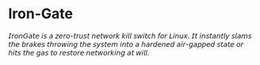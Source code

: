 # Iron-Gate
𝘐𝘳𝘰𝘯𝘎𝘢𝘵𝘦 𝘪𝘴 𝘢 𝘻𝘦𝘳𝘰-𝘵𝘳𝘶𝘴𝘵 𝘯𝘦𝘵𝘸𝘰𝘳𝘬 𝘬𝘪𝘭𝘭 𝘴𝘸𝘪𝘵𝘤𝘩 𝘧𝘰𝘳 𝘓𝘪𝘯𝘶𝘹. 𝘐𝘵 𝘪𝘯𝘴𝘵𝘢𝘯𝘵𝘭𝘺 𝘴𝘭𝘢𝘮𝘴 𝘵𝘩𝘦 𝘣𝘳𝘢𝘬𝘦𝘴 𝘵𝘩𝘳𝘰𝘸𝘪𝘯𝘨 𝘵𝘩𝘦 𝘴𝘺𝘴𝘵𝘦𝘮 𝘪𝘯𝘵𝘰 𝘢 𝘩𝘢𝘳𝘥𝘦𝘯𝘦𝘥 𝘢𝘪𝘳-𝘨𝘢𝘱𝘱𝘦𝘥 𝘴𝘵𝘢𝘵𝘦 𝘰𝘳 𝘩𝘪𝘵𝘴 𝘵𝘩𝘦 𝘨𝘢𝘴 𝘵𝘰 𝘳𝘦𝘴𝘵𝘰𝘳𝘦 𝘯𝘦𝘵𝘸𝘰𝘳𝘬𝘪𝘯𝘨 𝘢𝘵 𝘸𝘪𝘭𝘭.
